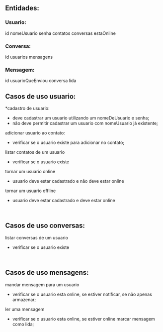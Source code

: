 ## Entidades:

### Usuario:
id
nomeUsuario
senha
contatos
conversas
estaOnline


### Conversa:
id
usuarios
mensagens

### Mensagem:
id
usuarioQueEnviou
conversa
lida

## Casos de uso usuario:

*cadastro de usuario:
- deve cadastrar um usuario utilizando um nomeDeUsuario e senha;
- não deve permitir cadastrar um usuario com nomeUsuario já existente;

adicionar usuario ao contato:
- verificar se o usuario existe para adicionar no contato;

listar contatos de um usuario
- verificar se o usuario existe

tornar um usuario online
- usuario deve estar cadastrado e não deve estar online

tornar um usuario offline
- usuario deve estar cadastrado e deve estar online

<br>

## Casos de uso conversas:
listar conversas de um usuario
- verificar se o usuario existe

<br>

## Casos de uso mensagens:
mandar mensagem para um usuario
- verificar se o usuario esta online, se estiver notificar, se não apenas armazenar;

ler uma mensagem
- verificar se o usuario esta online, se estiver online marcar mensagem como lida;